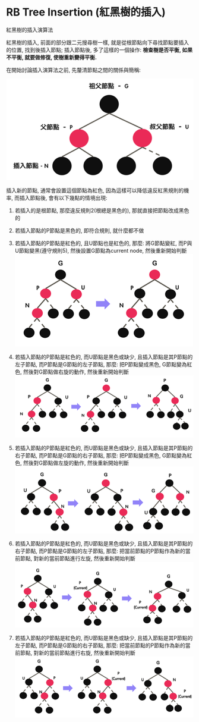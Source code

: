 # RB Tree Insertion \(紅黑樹的插入\)

紅黑樹的插入演算法

紅黑樹的插入, 前面的部分跟二元搜尋樹一樣, 就是從根節點向下尋找節點要插入的位置, 找到後插入節點; 插入節點後, 多了這樣的一個操作: **檢查樹是否平衡, 如果不平衡, 就要做修復, 使樹重新變得平衡.**

在開始討論插入演算法之前, 先釐清節點之間的關係與簡稱:

![](/assets/rbtree-3.png)

插入新的節點, 通常會設置這個節點為紅色, 因為這樣可以降低違反紅黑規則的機率, 而插入節點後, 會有以下幾點的情境出現:

1. 若插入的是根節點, 那麼違反規則2\(根總是黑色的\), 那就直接把節點改成黑色的
2. 若插入節點的P節點是黑色的, 即符合規則, 就什麼都不做
3. 若插入節點的P節點是紅色的, 且U節點也是紅色的, 那麼: 將G節點變紅, 而P與U節點變黑\(遵守規則5\), 然後設置G節點為current node, 然後重新開始判斷  
   ![](/assets/rbtree-4.png)

4. 若插入節點的P節點是紅色的, 而U節點是黑色或缺少, 且插入節點是其P節點的左子節點, 而P節點是G節點的左子節點, 那麼: 把P節點變成黑色, G節點變為紅色, 然後對G節點做右旋的動作, 然後重新開始判斷  
   ![](/assets/rbtree-5.png)

5. 若插入節點的P節點是紅色的, 而U節點是黑色或缺少, 且插入節點是其P節點的右子節點, 而P節點是G節點的右子節點, 那麼: 把P節點變成黑色, G節點變為紅色, 然後對G節點做左旋的動作, 然後重新開始判斷  
   ![](/assets/rbtree-6.png)

6. 若插入節點的P節點是紅色的, 而U節點是黑色或缺少, 且插入節點是其P節點的右子節點, 而P節點是G節點的左子節點, 那麼: 把當前節點的P節點作為新的當前節點, 對新的當前節點進行左旋, 然後重新開始判斷  
   ![](/assets/rbtree-7.png)

7. 若插入節點的P節點是紅色的, 而U節點是黑色或缺少, 且插入節點是其P節點的左子節點, 而P節點是G節點的右子節點, 那麼: 把當前節點的P節點作為新的當前節點, 對新的當前節點進行右旋, 然後重新開始判斷  
   ![](/assets/rbtree-8.png)



